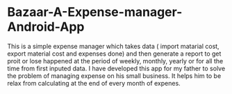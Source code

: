 # Bazaar-A-Expense-manager-Android-App
This is a simple expense manager which takes data ( import matarial cost, export material cost and expenses done) and then generate a report to get proit or lose happened at the period of weekly, monthly, yearly or for all the time from first inputed data. I have developed this app for my father to solve the problem of managing expense on his small business. It helps him to be relax from calculating at the end of every month of expenes. 

